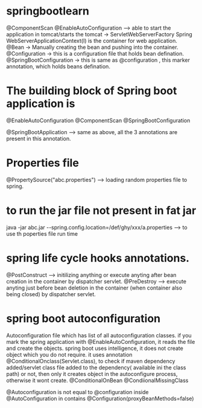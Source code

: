 # springbootlearn
@ComponentScan
@EnableAutoConfiguration --> able to start the application in tomcat/starts the tomcat -> ServletWebServerFactory
Spring WebServerApplicationContext(I) is the container for web application.
@Bean -> Manually creating the bean and pushing into the container.
@Configuration -> this is a configuration file that holds bean defination.
@SpringBootConfiguration -> this is same as @configuration , this marker annotation, which holds beans defination.

# The building block of Spring boot application is 
@EnableAutoConfiguration
@ComponentScan
@SpringBootConfiguration

@SpringBootApplication --> same as above, all the 3 annotations are present in this annotation.

# Properties file
@PropertySource("abc.properties")  --> loading random properties file to spring.

# to run the jar file not present in fat jar
java -jar abc.jar --spring.config.location=/def/ghy/xxx/a.properties  --> to use th poperties file run time

# spring life cycle hooks annotations.
@PostConstruct  --> initilizing anything or execute anyting after bean creation in the container by dispatcher servlet.
@PreDestroy --> execute anyting just before bean deletion in the container (when container also being closed) by dispatcher servlet.

# spring boot autoconfiguration
Autoconfiguration file which has list of all autoconfiguration classes.
if you mark the spring application with @EnableAutoConfiguration, it reads the file and create the objects.
spring boot uses intelligence, it does not create object which you do not require.
it uses annotation @ConditionalOnclass(Servlet.class), to check if maven dependency added/servlet class file added to the dependency( available ini the class path) or not, then only it creates object in the autoconfigure process, otherwise it wont create.
@ConditionalOnBean
@CondiionalMissingClass

@Autoconfiguration is not equal to @configuration
inside @AutoConfiguration in contains @Configuration(proxyBeanMethods=false)
